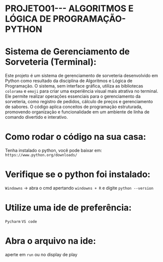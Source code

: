 # PROJETO01--- ALGORITMOS E LÓGICA DE PROGRAMAÇÃO-PYTHON

# Sistema de Gerenciamento de Sorveteria (Terminal):
Este projeto é um sistema de gerenciamento de sorveteria desenvolvido em Python como resultado da disciplina de Algoritmos e Lógica de Programação. O sistema, sem interface gráfica, utiliza as bibliotecas `colorama` e `emoji` para criar uma experiência visual mais atrativa no terminal. Ele permite realizar operações essenciais para o gerenciamento da sorveteria, como registro de pedidos, cálculo de preços e gerenciamento de sabores. O código aplica conceitos de programação estruturada, promovendo organização e funcionalidade em um ambiente de linha de comando divertido e interativo.

# Como rodar o código na sua casa:
Tenha instalado o python, você pode baixar em: `https://www.python.org/downloads/` 
# Verifique se o python foi instalado: 
`Windowns` -> abra o cmd apertando `windowns + R` e digite `python --version`
# Utilize uma ide de preferência:
`Pycharm`
`VS code`
# Abra o arquivo na ide:
aperte em `run` ou no display de play
